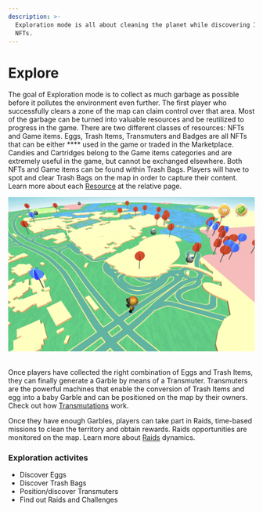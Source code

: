 ```yaml
---
description: >-
  Exploration mode is all about cleaning the planet while discovering Items and
  NFTs.
---
```


# Explore

The goal of Exploration mode is to collect as much garbage as possible before it pollutes the environment even further. The first player who successfully clears a zone of the map can claim control over that area. Most of the garbage can be turned into valuable resources and be reutilized to progress in the game. There are two different classes of resources: NFTs and Game items. Eggs, Trash Items, Transmuters and Badges are all NFTs that can be either **** used in the game or traded in the Marketplace. Candies and Cartridges belong to the Game items categories and are extremely useful in the game, but cannot be exchanged elsewhere. Both NFTs and Game items can be found within Trash Bags. Players will have to spot and clear Trash Bags on the map in order to capture their content. Learn more about each [Resource](../resources/) at the relative page.

![Points-of-interests on the map are playable spots where NFT and Items will appear or can be positioned. ](<../../.gitbook/assets/Screenshot 2022-03-19 at 19.48.00.png>)

\
Once players have collected the right combination of Eggs and Trash Items, they can finally generate a Garble by means of a Transmuter. Transmuters are the powerful machines that enable the conversion of Trash Items and egg into a baby Garble and can be positioned on the map by their owners. Check out how [Transmutations](transmutation.md) work.

Once they have enough Garbles, players can take part in Raids, time-based missions to clean the territory and obtain rewards. Raids opportunities are monitored on the map. Learn more about [Raids](raid.md) dynamics.&#x20;

### Exploration activites

* Discover Eggs
* Discover Trash Bags
* Position/discover Transmuters
* Find out Raids and Challenges
